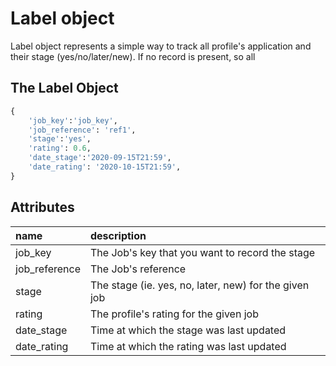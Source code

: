 # Label object

Label object represents a simple way to track all profile's application and their stage \(yes/no/later/new\). If no record is present, so all

## The Label Object

```python
{
    'job_key':'job_key',
    'job_reference': 'ref1',
    'stage':'yes',
    'rating': 0.6,
    'date_stage':'2020-09-15T21:59',
    'date_rating': '2020-10-15T21:59',
}
```

## Attributes

| name | description |
| :--- | :--- |
| job\_key | The Job's key that you want to record the stage |
| job\_reference | The Job's reference |
| stage | The stage \(ie. yes, no, later, new\) for the given job |
| rating | The profile's rating for the given job |
| date\_stage | Time at which the stage was last updated |
| date\_rating | Time at which the rating was last updated |

